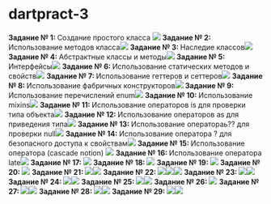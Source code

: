 # dartpract-3
<strong>Задание № 1: </strong>Создание простого класса
![](https://github.com/kvaskvasych/dartpract-3/raw/main/dartpract3/1.png)
<strong>Задание № 2: </strong>
Использование методов класса![](https://github.com/kvaskvasych/dartpract-3/raw/main/dartpract3/2.png)
<strong>Задание № 3: </strong>
Наследие классов![](https://github.com/kvaskvasych/dartpract-3/raw/main/dartpract3/3.png)
<strong>Задание № 4: </strong>
Абстрактные классы и методы![](https://github.com/kvaskvasych/dartpract-3/raw/main/dartpract3/4.png)
<strong>Задание № 5: </strong>
Интерфейсы![](https://github.com/kvaskvasych/dartpract-3/raw/main/dartpract3/5.png)
<strong>Задание № 6: </strong>
Использование статических методов и свойств![](https://github.com/kvaskvasych/dartpract-3/raw/main/dartpract3/6.png)
<strong>Задание № 7: </strong>
Использование геттеров и сеттеров![](https://github.com/kvaskvasych/dartpract-3/raw/main/dartpract3/7.png)
<strong>Задание № 8: </strong>
Использование фабричных конструкторов![](https://github.com/kvaskvasych/dartpract-3/raw/main/dartpract3/8.png)
<strong>Задание № 9: </strong>
Использование перечислений enum![](https://github.com/kvaskvasych/dartpract-3/raw/main/dartpract3/9.png)
<strong>Задание № 10: </strong>
Использование mixins![](https://github.com/kvaskvasych/dartpract-3/raw/main/dartpract3/10.png)
<strong>Задание № 11: </strong>
Использование операторов is для проверки типа объекта![](https://github.com/kvaskvasych/dartpract-3/raw/main/dartpract3/11.png)
<strong>Задание № 12: </strong>
Использование операторов as для приведения типа![](https://github.com/kvaskvasych/dartpract-3/raw/main/dartpract3/12.png)
<strong>Задание № 13: </strong>
Использование оператораь?? для проверки null![](https://github.com/kvaskvasych/dartpract-3/raw/main/dartpract3/13.png)
<strong>Задание № 14: </strong>
Использование оператора ? для безопасного доступа к свойствам![](https://github.com/kvaskvasych/dartpract-3/raw/main/dartpract3/14.png)
<strong>Задание № 15: </strong>
Использование оператора (cascade notion) ![](https://github.com/kvaskvasych/dartpract-3/raw/main/dartpract3/15.png)
<strong>Задание № 16: </strong>
Использование оператора late![](https://github.com/kvaskvasych/dartpract-3/raw/main/dartpract3/16.png)
<strong>Задание № 17: </strong>![](https://github.com/kvaskvasych/dartpract-3/raw/main/dartpract3/17.png)
<strong>Задание № 18: </strong>![](https://github.com/kvaskvasych/dartpract-3/raw/main/dartpract3/18.png)
<strong>Задание № 19: </strong>![](https://github.com/kvaskvasych/dartpract-3/raw/main/dartpract3/19.png)
<strong>Задание № 20: </strong>![](https://github.com/kvaskvasych/dartpract-3/raw/main/dartpract3/20.png)
<strong>Задание № 21: </strong>
![](https://github.com/kvaskvasych/dartpract-3/raw/main/dartpract3/21.1.jpg)![](https://github.com/kvaskvasych/dartpract-3/raw/main/dartpract3/21.2.jpg)
<strong>Задание № 22: </strong>
![](https://github.com/kvaskvasych/dartpract-3/raw/main/dartpract3/22.1.jpg)![](https://github.com/kvaskvasych/dartpract-3/raw/main/dartpract3/22.2.jpg)![](https://github.com/kvaskvasych/dartpract-3/raw/main/dartpract3/22.3.jpg)
<strong>Задание № 23: </strong>
![](https://github.com/kvaskvasych/dartpract-3/raw/main/dartpract3/23.1.jpg)![](https://github.com/kvaskvasych/dartpract-3/raw/main/dartpract3/23.2.jpg)
<strong>Задание № 24: </strong>
![](https://github.com/kvaskvasych/dartpract-3/raw/main/dartpract3/24.1.jpg)![](https://github.com/kvaskvasych/dartpract-3/raw/main/dartpract3/24.2.jpg)
<strong>Задание № 25: </strong>
![](https://github.com/kvaskvasych/dartpract-3/raw/main/dartpract3/25.1.jpg)![](https://github.com/kvaskvasych/dartpract-3/raw/main/dartpract3/25.2.jpg)
<strong>Задание № 26: </strong>![](https://github.com/kvaskvasych/dartpract-3/raw/main/dartpract3/26.jpg)
<strong>Задание № 27: </strong>
![](https://github.com/kvaskvasych/dartpract-3/raw/main/dartpract3/27.1.jpg)![](https://github.com/kvaskvasych/dartpract-3/raw/main/dartpract3/27.2.jpg)
<strong>Задание № 28: </strong>
![](https://github.com/kvaskvasych/dartpract-3/raw/main/dartpract3/28.1.jpg)![](https://github.com/kvaskvasych/dartpract-3/raw/main/dartpract3/28.2.jpg)
<strong>Задание № 29: </strong>
![](https://github.com/kvaskvasych/dartpract-3/raw/main/dartpract3/29.1.jpg)![](https://github.com/kvaskvasych/dartpract-3/raw/main/dartpract3/29.2.jpg)

